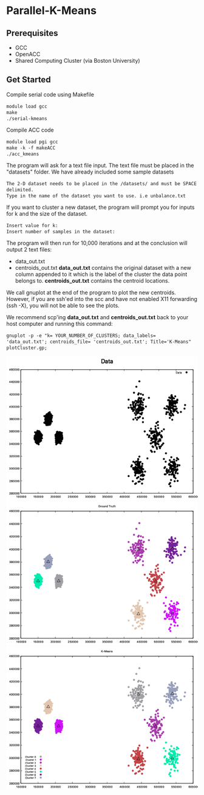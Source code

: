 # Parallel-K-Means

## Prerequisites
- GCC
- OpenACC
- Shared Computing Cluster (via Boston University)


## Get Started

Compile serial code using Makefile
```
module load gcc
make
./serial-kmeans
```


Compile ACC code
```
module load pgi gcc
make -k -f makeACC
./acc_kmeans
```

The program will ask for a text file input. The text file must be placed in the "datasets" folder.
We have already included some sample datasets
```
The 2-D dataset needs to be placed in the /datasets/ and must be SPACE delimited.
Type in the name of the dataset you want to use. i.e unbalance.txt
```

If you want to cluster a new dataset, the program will prompt you for inputs for k and the size of the dataset.
```
Insert value for k: 
Insert number of samples in the dataset:
```

The program will then run for 10,000 iterations and at the conclusion will output 2 text files:
- data_out.txt
- centroids_out.txt
__data_out.txt__ contains the original dataset with a new column appended to it which is the label of the cluster the data point belongs to.
__centroids_out.txt__ contains the centroid locations.

We call gnuplot at the end of the program to plot the new centroids. However, if you are ssh'ed into the scc and have not enabled X11 forwarding (ssh -X), you will not be able to see the plots.

We recommend scp'ing __data_out.txt__ and __centroids_out.txt__ back to your host computer and running this command:
```
gnuplot -p -e "k= YOUR_NUMBER_OF_CLUSTERS; data_labels= 'data_out.txt'; centroids_file= 'centroids_out.txt'; Title='K-Means" plotCluster.gp;
```

![Data](/results/k8/k8_data.png)
![Data_GT](/results/k8/k8_ground_truth.png)
![Data_KMeans](/results/k8/k8_kmeans.png)
